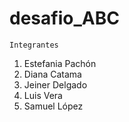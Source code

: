 # desafio_ABC
    Integrantes
1. Estefania Pachón
2. Diana Catama
3. Jeiner Delgado
4. Luis Vera
5. Samuel López